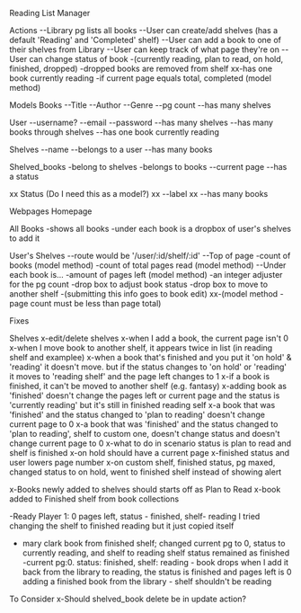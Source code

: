 Reading List Manager

  Actions
--Library pg lists all books
--User can create/add shelves (has a default 'Reading' and 'Completed' shelf)
--User can add a book to one of their shelves from Library
--User can keep track of what page they're on
--User can change status of book 
-(currently reading, plan to read, on hold, finished, dropped) 
-dropped books are removed from shelf
xx-has one book currently reading
-if current page equals total, completed (model method)


  Models
Books
--Title 
--Author
--Genre
--pg count
--has many shelves

User
--username?
--email
--password
--has many shelves
--has many books through shelves
--has one book currently reading

Shelves
--name
--belongs to a user
--has many books

Shelved_books
-belong to shelves
-belongs to books
--current page
--has a status

xx Status (Do I need this as a model?)
xx --label
xx --has many books

  Webpages
Homepage

All Books
-shows all books
-under each book is a dropbox of user's shelves to add it

User's Shelves
--route would be '/user/:id/shelf/:id'
--Top of page
-count of books (model method)
-count of total pages read (model method)
--Under each book is...
-amount of pages left (model method)
-an integer adjuster for the pg count
-drop box to adjust book status
-drop box to move to another shelf
-(submitting this info goes to book edit)
xx-(model method - page count must be less than page total)



  Fixes

Shelves
x-edit/delete shelves
x-when I add a book, the current page isn't 0
x-when I move book to another shelf, it appears twice in list (in reading shelf and examplee)
x-when a book that's finished and you put it 'on hold' & 'reading' it doesn't move. but if the status changes to 'on hold' or 'reading' it moves to 'reading shelf' and the page left changes to 1
x-if a book is finished, it can't be moved to another shelf (e.g. fantasy)
x-adding book as 'finished' doesn't change the pages left or current page and the status is 'currently reading' but it's still in finished reading self
x-a book that was 'finished' and the status changed to 'plan to reading' doesn't change current page to 0
x-a book that was 'finished' and the status changed to 'plan to reading', shelf to custom one, doesn't change status and doesn't change current page to 0
x-what to do in scenario status is plan to read and shelf is finished
x-on hold should have a current page 
x-finished status and user lowers page number
x-on custom shelf, finished status, pg maxed, changed status to on hold, went to finished shelf instead of showing alert

x-Books newly added to shelves should starts off as Plan to Read
x-book added to Finished shelf from book collections

-Ready Player 1: 0 pages left, status - finished, shelf- reading
I tried changing the shelf to finished reading but it just copied itself
- mary clark book from finished shelf; changed current pg to 0, status to currently reading, and shelf to reading shelf 
status remained as finished
-current pg:0. status: finished, shelf: reading - book drops
when I add it back from the library to reading, the status is finished and pages left is 0
adding a finished book from the library - shelf shouldn't be reading

To Consider
x-Should shelved_book delete be in update action?